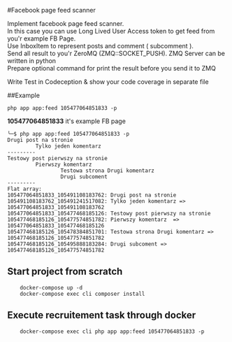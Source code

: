 #Facebook page feed scanner

Implement facebook page feed scanner.  
In this case you can use Long Lived User Access token to get feed from you'r example FB Page.  
Use InboxItem to represent posts and comment ( subcomment ).  
Send all result to you'r ZeroMQ (ZMQ::SOCKET_PUSH). ZMQ Server can be written in python  
Prepare optional command for print the result before you send it to ZMQ

Write Test in Codeception & show your code coverage in separate file

##Example

``php app app:feed 105477064851833 -p``

**105477064851833** it's example FB page


````
╰─$ php app app:feed 105477064851833 -p                                                     
Drugi post na stronie
         Tylko jeden komentarz
---------
Testowy post pierwszy na stronie
         Pierwszy komentarz 
                 Testowa strona Drugi komentarz
                 Drugi subcoment
---------
Flat array:
105477064851833_105491108183762: Drugi post na stronie
105491108183762_105491241517082: Tylko jeden komentarz => 105477064851833_105491108183762
105477064851833_105477468185126: Testowy post pierwszy na stronie
105477468185126_105477574851782: Pierwszy komentarz  => 105477064851833_105477468185126
105477468185126_105478384851701: Testowa strona Drugi komentarz => 105477468185126_105477574851782
105477468185126_105495888183284: Drugi subcoment => 105477468185126_105477574851782
````

## Start project from scratch

        docker-compose up -d
        docker-compose exec cli composer install

## Execute recruitement task through docker

        docker-compose exec cli php app app:feed 105477064851833 -p